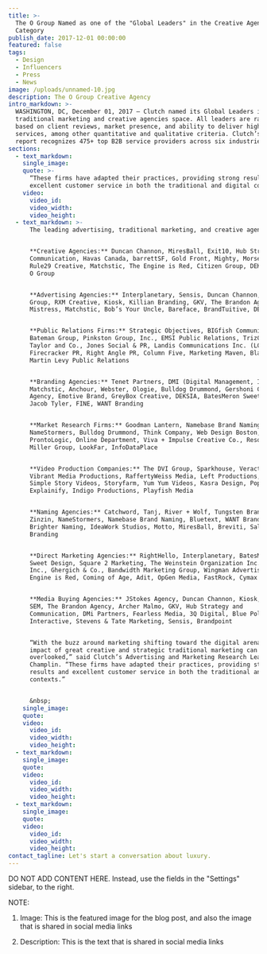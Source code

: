 ```yaml
---
title: >-
  The O Group Named as one of the "Global Leaders" in the Creative Agency
  Category
publish_date: 2017-12-01 00:00:00
featured: false
tags:
  - Design
  - Influencers
  - Press
  - News
image: /uploads/unnamed-10.jpg
description: The O Group Creative Agency
intro_markdown: >-
  WASHINGTON, DC, December 01, 2017 – Clutch named its Global Leaders in the
  traditional marketing and creative agencies space. All leaders are ranked
  based on client reviews, market presence, and ability to deliver high-quality
  services, among other quantitative and qualitative criteria. Clutch’s annual
  report recognizes 475+ top B2B service providers across six industries.
sections:
  - text_markdown:
    single_image:
    quote: >-
      “These firms have adapted their practices, providing strong results and
      excellent customer service in both the traditional and digital contexts.”
    video:
      video_id:
      video_width:
      video_height:
  - text_markdown: >-
      The leading advertising, traditional marketing, and creative agencies are:


      **Creative Agencies:** Duncan Channon, MiresBall, Exit10, Hub Strategy and
      Communication, Havas Canada, barrettSF, Gold Front, Mighty, Morsekode,
      Rule29 Creative, Matchstic, The Engine is Red, Citizen Group, DEKSIA, The
      O Group


      **Advertising Agencies:** Interplanetary, Sensis, Duncan Channon, Citizen
      Group, RXM Creative, Kiosk, Killian Branding, GKV, The Brandon Agency,
      Mistress, Matchstic, Bob’s Your Uncle, Bareface, BrandTuitive, DEKSIA


      **Public Relations Firms:** Strategic Objectives, BIGfish Communications,
      Bateman Group, Pinkston Group, Inc., EMSI Public Relations, TrizCom PR,
      Taylor and Co., Jones Social & PR, Landis Communications Inc. (LCI),
      Firecracker PR, Right Angle PR, Column Five, Marketing Maven, Blaze PR,
      Martin Levy Public Relations


      **Branding Agencies:** Tenet Partners, DMI (Digital Management, Inc.),
      Matchstic, Anchour, Webster, Ologie, Bulldog Drummond, Gershoni Creative
      Agency, Emotive Brand, GreyBox Creative, DEKSIA, BatesMeron Sweet Design,
      Jacob Tyler, FINE, WANT Branding


      **Market Research Firms:** Goodman Lantern, Namebase Brand Naming,
      NameStormers, Bulldog Drummond, Think Company, Web Design Boston, Sensis,
      ProntoLogic, Online Department, Viva + Impulse Creative Co., Resound, The
      Miller Group, LookFar, InfoDataPlace


      **Video Production Companies:** The DVI Group, Sparkhouse, VeractiyColab,
      Vibrant Media Productions, RaffertyWeiss Media, Left Productions, Ydraw,
      Simple Story Videos, Storyfarm, Yum Yum Videos, Kasra Design, Pop Video,
      Explainify, Indigo Productions, Playfish Media


      **Naming Agencies:** Catchword, Tanj, River + Wolf, Tungsten Branding,
      Zinzin, NameStormers, Namebase Brand Naming, Bluetext, WANT Branding,
      Brighter Naming, IdeaWork Studios, Motto, MiresBall, Breviti, Salt
      Branding


      **Direct Marketing Agencies:** RightHello, Interplanetary, BatesMeron
      Sweet Design, Square 2 Marketing, The Weinstein Organization Inc., Clarke,
      Inc., Ghergich & Co., Bandwidth Marketing Group, Wingman Advertising, The
      Engine is Red, Coming of Age, Adit, OpGen Media, FastRock, Cymax Media


      **Media Buying Agencies:** JStokes Agency, Duncan Channon, Kiosk, Elite
      SEM, The Brandon Agency, Archer Malmo, GKV, Hub Strategy and
      Communication, DMi Partners, Fearless Media, 3Q Digital, Blue Polo
      Interactive, Stevens & Tate Marketing, Sensis, Brandpoint


      “With the buzz around marketing shifting toward the digital arena, the
      impact of great creative and strategic traditional marketing can be
      overlooked,” said Clutch’s Advertising and Marketing Research Lead Kimmie
      Champlin. “These firms have adapted their practices, providing strong
      results and excellent customer service in both the traditional and digital
      contexts.”


      &nbsp;
    single_image:
    quote:
    video:
      video_id:
      video_width:
      video_height:
  - text_markdown:
    single_image:
    quote:
    video:
      video_id:
      video_width:
      video_height:
  - text_markdown:
    single_image:
    quote:
    video:
      video_id:
      video_width:
      video_height:
contact_tagline: Let's start a conversation about luxury.
---
```


DO NOT ADD CONTENT HERE. Instead, use the fields in the "Settings" sidebar, to the right.

NOTE:

1. Image: This is the featured image for the blog post, and also the image that is shared in social media links

2. Description: This is the text that is shared in social media links